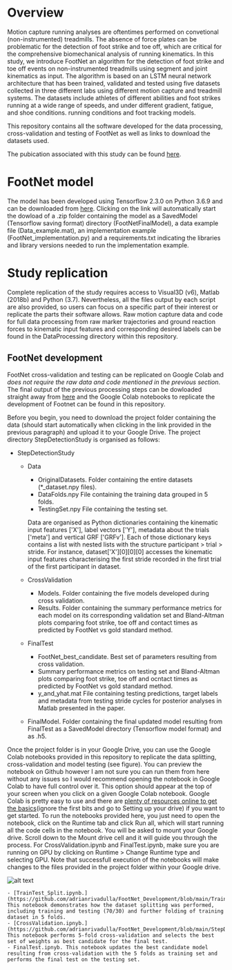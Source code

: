 # Overview

Motion capture running analyses are oftentimes performed on convetional (non-instrumented) treadmills. The absence of force plates can be problematic for the detection of foot strike and toe off, which are critical for the comprehensive biomechanical analysis of running kinematics. In this study, we introduce FootNet an algorithm for the detection of foot strike and toe off events on non-instrumented treadmills using segment and joint kinematics as input. The algorithm is based on an LSTM neural network architecture that has been trained, validated and tested using five datasets collected in three different labs using different motion capture and treadmill systems. The datasets include athletes of different abilities and foot strikes running at a wide range of speeds, and under different gradient, fatigue, and shoe conditions. running conditions and foot tracking models.

This repository contains all the software developed for the data processing, cross-validation and testing of FootNet as well as links to download the datasets used.

The pubication associated with this study can be found [here](link2pub).

# FootNet model

The model has been developed using Tensorflow 2.3.0 on Python 3.6.9 and can be downloaded from [here](https://drive.google.com/uc?export=download&id=18y8RhQTH3d1Nqp-CWiM415suUZxqjj-9). Clicking on the link will automatically start the dowload of a .zip folder containing the model as a SavedModel (Tensorflow saving format) directory (FootNetFinalModel), a data example file (Data_example.mat), an implementation example (FootNet_implementation.py) and a requirements.txt indicating the libraries and library versions needed to run the implementation example.

# Study replication

Complete replication of the study requires access to Visual3D (v6), Matlab (2018b) and Python (3.7). Nevertheless, all the files output by each script are also provided, so users can focus on a specific part of their interest or replicate the parts their software allows. Raw motion capture data and code for full data processing from raw marker trajectories and ground reaction forces to kinematic input features and corresponding desired labels can be found in the DataProcessing directory within this repository.

## FootNet development

FootNet cross-validation and testing can be replicated on Google Colab and *does not require the raw data and code mentioned in the previous section*. The final output of the previous processing steps can be dowloaded straight away from [here](https://drive.google.com/drive/folders/1MMpsXvz8-rDjTwwfOrp_k7zS_Om1gqLy?usp=sharing) and the Google Colab notebooks to replicate the development of Footnet can be found in this repository.

Before you begin, you need to download the project folder containing the data (should start automatically when clicking in the link provided in the previous paragraph)
and upload it to your Google Drive. The project directory StepDetectionStudy is organised as follows:

  - StepDetectionStudy
    - Data
      - OriginalDatasets. Folder containing the entire datasets (*_dataset.npy files).
      - DataFolds.npy File containing the training data grouped in 5 folds.
      - TestingSet.npy File containing the testing set.
      
      Data are organised as Python dictionaries containing the kinematic input features ['X'], label vectors ['Y'], metadata about the trials ['meta'] and vertical GRF ['GRFv']. Each of those dictionary keys contains a list with nested lists with the structure participant > trial > stride. For instance, dataset['X'][0][0][0] accesses the kinematic input features characterising the first stride recorded in the first trial of the first participant in dataset.
      
    - CrossValidation
      - Models. Folder containing the five models developed during cross validation.
      - Results. Folder containing the summary performance metrics for each model on its corresponding validation set and Bland-Altman plots comparing foot strike, toe off and contact times as predicted by FootNet vs gold standard method.
    - FinalTest
      - FootNet_best_candidate. Best set of parameters resulting from cross validation.
      - Summary performance metrics on testing set and Bland-Altman plots comparing foot strike, toe off and ocntact times as predicted by FootNet vs gold standard method.
      - y_and_yhat.mat File containing testing predictions, target labels and metadata from testing stride cycles for posterior analyses in Matlab presented in the paper.
    - FinalModel. Folder containing the final updated model resulting from FinalTest as a SavedModel directory (Tensorflow model format) and as .h5.

Once the project folder is in your Google Drive, you can use the Google Colab notebooks provided in this repository to replicate the data splitting, cross-validation and model testing (see figure). You can preview the notebook on Github however I am not sure you can run them from here without any issues so I would recommend opening the notebook in Google Colab to have full control over it. This option should appear at the top of your screen when you click on a given Google Colab notebook. Google Colab is pretty easy to use and there are [plenty of resources online to get the basics](https://towardsdatascience.com/getting-started-with-google-colab-f2fff97f594c)(ignore the first bits and go to Setting up your drive) if you want to get started. To run the notebooks provided here, you just need to open the notebook, click on the Runtime tab and click Run all, which will start running all the code cells in the notebook. You will be asked to mount your Google drive. Scroll down to the Mount drive cell and it will guide you through the process. For CrossValidation.ipynb and FinalTest.ipynb, make sure you are running on GPU by clicking on Runtime > Change Runtime type and selecting GPU. Note that successfull execution of the notebooks will make changes to the files provided in the project folder within your Google drive.

![alt text](https://github.com/adrianrivadulla/FootNet_Development/blob/main/data_flow.png?raw=true)

    - [TrainTest_Split.ipynb.](https://github.com/adrianrivadulla/FootNet_Development/blob/main/TrainTest_Split.ipynb) This notebook demonstrates how the dataset splitting was performed, including training and testing (70/30) and further folding of training dataset in 5 folds.
    - [CrossValidation.ipnyb.](https://github.com/adrianrivadulla/FootNet_Development/blob/main/StepDetection_CV.ipynb) This notebook performs 5-fold cross-validation and selects the best set of weights as best candidate for the final test.
    - FinalTest.ipnyb. This notebook updates the best candidate model resulting from cross-validation with the 5 folds as training set and performs the final test on the testing set.

